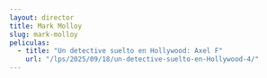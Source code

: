```yaml
---
layout: director
title: Mark Molloy
slug: mark-molloy
peliculas:
  - title: "Un detective suelto en Hollywood: Axel F"
    url: "/lps/2025/09/18/un-detective-suelto-en-Hollywood-4/"
---
```

